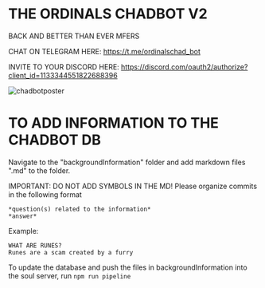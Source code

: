 # THE ORDINALS CHADBOT V2
BACK AND BETTER THAN EVER MFERS

CHAT ON TELEGRAM HERE: https://t.me/ordinalschad_bot

INVITE TO YOUR DISCORD HERE: https://discord.com/oauth2/authorize?client_id=1133344551822688396

![chadbotposter](https://github.com/kingbootoshi/chadbot-v2/assets/127834715/dc6f6cca-6d05-4c71-865b-9c67f38d888a)

# TO ADD INFORMATION TO THE CHADBOT DB
Navigate to the "backgroundInformation" folder and add markdown files ".md" to the folder.

IMPORTANT: DO NOT ADD SYMBOLS IN THE MD! Please organize commits in the following format
```
*question(s) related to the information*
*answer*
```

Example:
```
WHAT ARE RUNES?
Runes are a scam created by a furry
```

To update the database and push the files in backgroundInformation into the soul server, run
```npm run pipeline```
